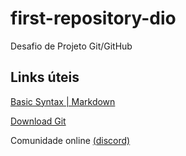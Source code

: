 # first-repository-dio
Desafio de Projeto Git/GitHub

## Links úteis
[Basic Syntax | Markdown](https://www.markdownguide.org/basic-syntax/)

[Download Git](https://git-scm.com/downloads)

Comunidade online [(discord)](https://discord.com/invite/eUrT2UFeS6)

